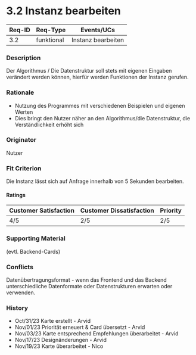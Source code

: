 # 3.2 Instanz bearbeiten

| Req-ID | Req-Type | Events/UCs   		   |
|--------|----------|--------------------|
| 3.2    |funktional| Instanz bearbeiten |

### Description
Der Algorithmus / Die Datenstruktur soll stets mit eigenen Eingaben verändert werden können, hierfür werden Funktionen der Instanz gerufen.

### Rationale
- Nutzung des Programmes mit verschiedenen Beispielen und eigenen Werten
- Dies bringt den Nutzer näher an den Algorithmus/die Datenstruktur, die Verständlichkeit erhöht sich

### Originator
Nutzer

### Fit Criterion
Die Instanz lässt sich auf Anfrage innerhalb von 5 Sekunden bearbeiten.

#### Ratings
| Customer Satisfaction | Customer Dissatisfaction | Priority |
|-----------------------|--------------------------|----------|
| 4/5                   | 2/5             	  	   | 2/5      |

### Supporting Material
(evtl. Backend-Cards)

### Conflicts
Datenübertragungsformat - wenn das Frontend und das Backend unterschiedliche Datenformate oder Datenstrukturen erwarten oder verwenden.

### History
- Oct/31/23 Karte erstellt - Arvid
- Nov/01/23 Priorität erneuert & Card übersetzt - Arvid
- Nov/03/23 Karte entsprechend Empfehlungen überarbeitet - Arvid
- Nov/17/23 Designänderungen - Arvid
- Nov/19/23 Karte überarbeitet - Nico
